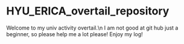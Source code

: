 # HYU_ERICA_overtail_repository
Welcome to my univ activity overtail.\n
I am not good at git hub just a beginner, so please help me a lot please!
Enjoy my log!
